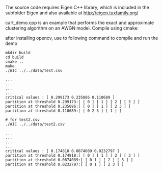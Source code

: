 The source code requires Eigen C++ library, which is included in the subfolder Eigen and also available at
http://eigen.tuxfamily.org/

cart_demo.cpp is an example that performs the exact and approximate clustering algorithm on an AWGN model.
Compile using cmake:

after installing opencv, use to following command to compile and run the demo

```
mkdir build 
cd build 
cmake .. 
make 
./AIC ../../data/test.csv 
```


``` 
...
...
...
...
critical values : [ 0.299173 0.235086 0.110689 ]
partition at threshold 0.299173:[ [ 0 ] [ 1 ] [ 2 ] [ 3 ] ]
partition at threshold 0.235086:[ [ 0 ] [ 1 ] [ 2 3 ] ]
partition at threshold 0.110689:[ [ 0 2 3 ] [ 1 ] ]
```


``` 
# for test2.csv
./AIC ../../data/test2.csv

...
...
...
...
critical values : [ 0.174818 0.0874089 0.0232797 ]
partition at threshold 0.174818:[ [ 0 ] [ 1 ] [ 2 ] [ 3 ] ]
partition at threshold 0.0874089:[ [ 0 1 ] [ 2 ] [ 3 ] ]
partition at threshold 0.0232797:[ [ 0 1 ] [ 2 3 ] ]


```
